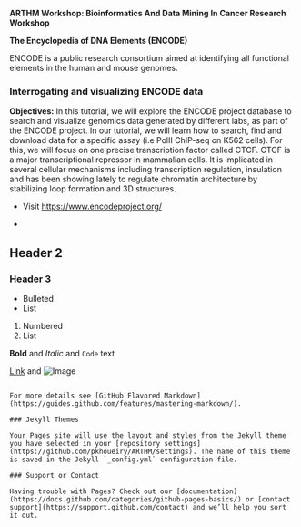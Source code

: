 **ARTHM Workshop: Bioinformatics And Data Mining In Cancer Research Workshop** 

**The Encyclopedia of DNA Elements (ENCODE)**

ENCODE is a public research consortium aimed at identifying all functional elements in the human and mouse genomes.



### Interrogating and visualizing ENCODE data

**Objectives:**
    In this tutorial, we will explore the ENCODE project database to search and 
    visualize genomics data generated by different labs, as part of the ENCODE project.
    In our tutorial, we will learn how to search, find and download data for a specific assay (i.e PolII ChIP-seq on K562 cells).
    For this, we will focus on one precise transcription factor called CTCF. 
    CTCF is a major transcriptional repressor in mammalian cells. 
    It is implicated in several cellular mechanisms including transcription regulation, 
    insulation and has been showing lately to regulate chromatin architecture by
    stabilizing loop formation and 3D structures.


- Visit https://www.encodeproject.org/
 
- 

## Header 2
### Header 3

- Bulleted
- List

1. Numbered
2. List

**Bold** and _Italic_ and `Code` text

[Link](url) and ![Image](src)
```

For more details see [GitHub Flavored Markdown](https://guides.github.com/features/mastering-markdown/).

### Jekyll Themes

Your Pages site will use the layout and styles from the Jekyll theme you have selected in your [repository settings](https://github.com/pkhoueiry/ARTHM/settings). The name of this theme is saved in the Jekyll `_config.yml` configuration file.

### Support or Contact

Having trouble with Pages? Check out our [documentation](https://docs.github.com/categories/github-pages-basics/) or [contact support](https://support.github.com/contact) and we’ll help you sort it out.
